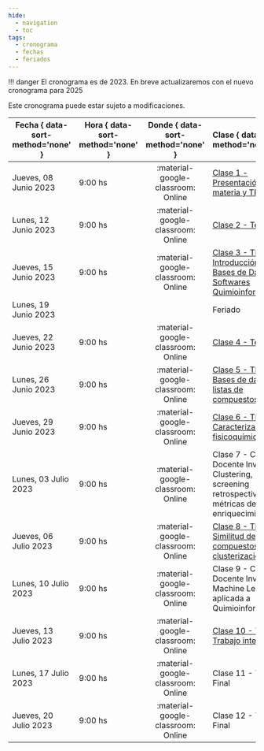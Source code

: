 ```yaml
---
hide: 
  - navigation
  - toc
tags:
  - cronograma
  - fechas
  - feriados
---
```


!!! danger
    El cronograma es de 2023. En breve actualizaremos con el nuevo cronograma para 2025

Este cronograma puede estar sujeto a modificaciones.

| Fecha  { data-sort-method='none' }     | Hora  { data-sort-method='none' }   | Donde  { data-sort-method='none' }                                 | Clase  { data-sort-method='none' }      | Docente { data-sort-method='none' } | 
| ----------- | -------- | :-------------------------------------: | :-----------  | :------ |
| Jueves, 08 Junio 2023 | 9:00 hs |	:material-google-classroom: Online | [Clase 1 - Presentación de la materia y TP0](practicos/TP00/index.md) | F. Agüero/J. Glavina |
| Lunes, 12 Junio 2023 | 9:00 hs |	:material-google-classroom: Online | [Clase 2 - Teórica 1](teoricas/1-Teorica-Uno/index.md) | F. Agüero |
| Jueves, 15 Junio 2023 | 9:00 hs |	:material-google-classroom: Online | [Clase 3 - TP1. Introducción a Bases de Datos y Softwares Quimioinformáticos](practicos/TP01/index.md) | M. Didier Garnham |
| Lunes, 19 Junio 2023 |  |  | Feriado |  |
| Jueves, 22 Junio 2023 | 9:00 hs |	:material-google-classroom: Online | [Clase 4 - Teórica 2](teoricas/2-Teorica-Dos/index.md) | F. Agüero |
| Lunes, 26 Junio 2023 | 9:00 hs |	:material-google-classroom: Online | [Clase 5 - TP2. Bases de datos y listas de compuestos](practicos/TP02/index.md) | M. Didier Garnham |
| Jueves, 29 Junio 2023 | 9:00 hs |	:material-google-classroom: Online | [Clase 6 - TP3. Caracterización fisicoquímica](practicos/TP03/index.md) | M. Didier Garnham |
| Lunes, 03 Julio 2023 | 9:00 hs |	:material-google-classroom: Online | Clase 7 - Charla Docente Invitado: Clustering, screening retrospectivo y métricas de enriquecimiento | Alan Talevi |
| Jueves, 06 Julio 2023 | 9:00 hs |	:material-google-classroom: Online | [Clase 8 - TP4. Similitud de compuestos y clusterización](practicos/TP04/index.md) | M. Didier Garnham |
| Lunes, 10 Julio 2023 | 9:00 hs |	:material-google-classroom: Online | Clase 9 - Charla Docente Invitado: Machine Learning aplicada a Quimioinformática | Marina Villacampa |
| Jueves, 13 Julio 2023 | 9:00 hs |	:material-google-classroom: Online | [Clase 10 - TP5. Trabajo integrador](practicos/TP05/index.md) | M. Didier Garnham |
| Lunes, 17 Julio 2023 | 9:00 hs |	:material-google-classroom: Online | Clase 11 - Trabajo Final | F. Agüero |
| Jueves, 20 Julio 2023 | 9:00 hs |	:material-google-classroom: Online | Clase 12 - Trabajo Final | F. Agüero |